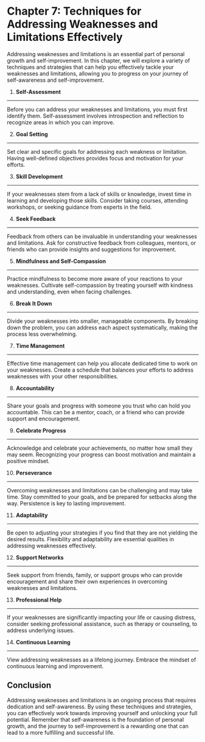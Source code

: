 Chapter 7: Techniques for Addressing Weaknesses and Limitations Effectively
===========================================================================

Addressing weaknesses and limitations is an essential part of personal growth and self-improvement. In this chapter, we will explore a variety of techniques and strategies that can help you effectively tackle your weaknesses and limitations, allowing you to progress on your journey of self-awareness and self-improvement.

1. **Self-Assessment**
----------------------

Before you can address your weaknesses and limitations, you must first identify them. Self-assessment involves introspection and reflection to recognize areas in which you can improve.

2. **Goal Setting**
-------------------

Set clear and specific goals for addressing each weakness or limitation. Having well-defined objectives provides focus and motivation for your efforts.

3. **Skill Development**
------------------------

If your weaknesses stem from a lack of skills or knowledge, invest time in learning and developing those skills. Consider taking courses, attending workshops, or seeking guidance from experts in the field.

4. **Seek Feedback**
--------------------

Feedback from others can be invaluable in understanding your weaknesses and limitations. Ask for constructive feedback from colleagues, mentors, or friends who can provide insights and suggestions for improvement.

5. **Mindfulness and Self-Compassion**
--------------------------------------

Practice mindfulness to become more aware of your reactions to your weaknesses. Cultivate self-compassion by treating yourself with kindness and understanding, even when facing challenges.

6. **Break It Down**
--------------------

Divide your weaknesses into smaller, manageable components. By breaking down the problem, you can address each aspect systematically, making the process less overwhelming.

7. **Time Management**
----------------------

Effective time management can help you allocate dedicated time to work on your weaknesses. Create a schedule that balances your efforts to address weaknesses with your other responsibilities.

8. **Accountability**
---------------------

Share your goals and progress with someone you trust who can hold you accountable. This can be a mentor, coach, or a friend who can provide support and encouragement.

9. **Celebrate Progress**
-------------------------

Acknowledge and celebrate your achievements, no matter how small they may seem. Recognizing your progress can boost motivation and maintain a positive mindset.

10. **Perseverance**
--------------------

Overcoming weaknesses and limitations can be challenging and may take time. Stay committed to your goals, and be prepared for setbacks along the way. Persistence is key to lasting improvement.

11. **Adaptability**
--------------------

Be open to adjusting your strategies if you find that they are not yielding the desired results. Flexibility and adaptability are essential qualities in addressing weaknesses effectively.

12. **Support Networks**
------------------------

Seek support from friends, family, or support groups who can provide encouragement and share their own experiences in overcoming weaknesses and limitations.

13. **Professional Help**
-------------------------

If your weaknesses are significantly impacting your life or causing distress, consider seeking professional assistance, such as therapy or counseling, to address underlying issues.

14. **Continuous Learning**
---------------------------

View addressing weaknesses as a lifelong journey. Embrace the mindset of continuous learning and improvement.

Conclusion
----------

Addressing weaknesses and limitations is an ongoing process that requires dedication and self-awareness. By using these techniques and strategies, you can effectively work towards improving yourself and unlocking your full potential. Remember that self-awareness is the foundation of personal growth, and the journey to self-improvement is a rewarding one that can lead to a more fulfilling and successful life.
